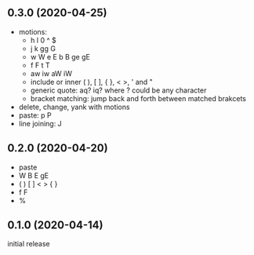 0.3.0 (2020-04-25)
------------------

* motions:
  * h l 0 ^ $
  * j k gg G
  * w W e E b B ge gE
  * f F t T
  * aw iw aW iW
  * include or inner ( ), [ ], { }, < >, ' and "
  * generic quote: aq? iq? where ? could be any character
  * bracket matching: jump back and forth between matched brakcets
* delete, change, yank with motions
* paste: p P
* line joining: J


0.2.0 (2020-04-20)
------------------

* paste
* W B E gE
* ( ) [ ] < > { }
* f F
* %

0.1.0 (2020-04-14)
------------------

initial release

